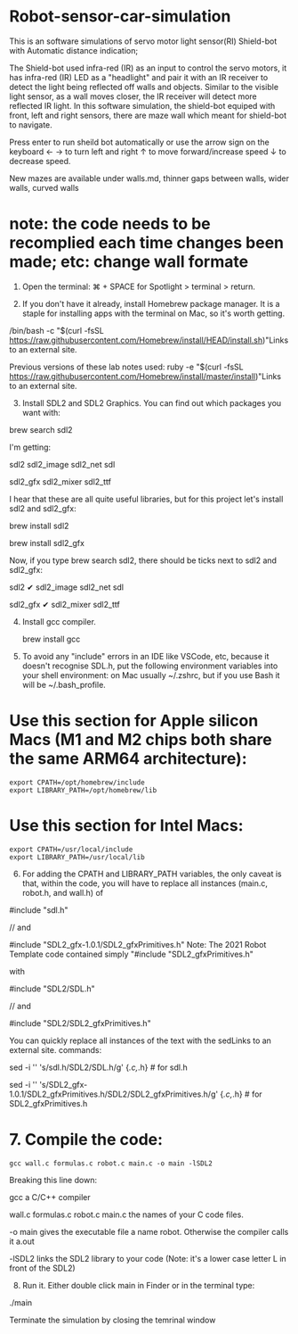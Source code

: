 # Robot-sensor-car-simulation
This is an software simulations of servo motor light sensor(RI) Shield-bot with Automatic distance indication;

The Shield-bot used infra-red (IR) as an input to control the servo motors, it has infra-red (IR) LED as a "headlight" 
and pair it with an IR receiver to detect the light being reflected off walls and objects. 
Similar to the visible light sensor, as a wall moves closer, the IR receiver will detect more reflected IR light.
In this software simulation, the shield-bot equiped with front, left and right sensors, there are maze wall which meant for shield-bot to navigate. 

Press enter to run sheild bot automatically or use the arrow sign on the keyboard ← → to turn left and right ↑ to move forward/increase speed ↓ to decrease speed.

New mazes are available under walls.md, thinner gaps between walls, wider walls, curved walls

 # note: the code needs to be recomplied each time changes been made; etc: change wall formate

1. Open the terminal: ⌘ + SPACE for Spotlight > terminal > return.

2. If you don't have it already, install Homebrew package manager. It is a staple for installing apps with the terminal on Mac, so it's worth getting.

/bin/bash -c "$(curl -fsSL https://raw.githubusercontent.com/Homebrew/install/HEAD/install.sh)"Links to an external site.

Previous versions of these lab notes used: ruby -e "$(curl -fsSL https://raw.githubusercontent.com/Homebrew/install/master/install)"Links to an external site.

3. Install SDL2 and SDL2 Graphics. You can find out which packages you want with:

  brew search sdl2

I'm getting:

sdl2        sdl2_image    sdl2_net    sdl

sdl2_gfx    sdl2_mixer    sdl2_ttf

I hear that these are all quite useful libraries, but for this project let's install sdl2 and sdl2_gfx:

  brew install sdl2

  brew install sdl2_gfx

Now, if you type brew search sdl2, there should be ticks next to sdl2 and sdl2_gfx:

sdl2 ✔      sdl2_image    sdl2_net    sdl

sdl2_gfx ✔  sdl2_mixer    sdl2_ttf

4. Install gcc compiler.

    brew install gcc

5. To avoid any "include" errors in an IDE like VSCode, etc, because it doesn't recognise SDL.h, put the following environment variables into your shell environment: on Mac usually ~/.zshrc, but if you use Bash it will be ~/.bash_profile.

# Use this section for Apple silicon Macs (M1 and M2 chips both share the same ARM64 architecture):
    export CPATH=/opt/homebrew/include
    export LIBRARY_PATH=/opt/homebrew/lib

# Use this section for Intel Macs:
    export CPATH=/usr/local/include
    export LIBRARY_PATH=/usr/local/lib

6. For adding the CPATH and LIBRARY_PATH variables, the only caveat is that, within the code, you will have to replace all instances (main.c, robot.h, and wall.h) of

#include "sdl.h"

// and

#include "SDL2_gfx-1.0.1/SDL2_gfxPrimitives.h"          Note: The 2021 Robot Template code contained simply "#include "SDL2_gfxPrimitives.h"

with

#include "SDL2/SDL.h"

// and

#include "SDL2/SDL2_gfxPrimitives.h"

You can quickly replace all instances of the text with the sedLinks to an external site. commands:

sed -i '' 's/sdl.h/SDL2\/SDL.h/g' {*.c,*.h} # for sdl.h

sed -i '' 's/SDL2_gfx-1.0.1\/SDL2_gfxPrimitives.h/SDL2\/SDL2_gfxPrimitives.h/g' {*.c,*.h} # for SDL2_gfxPrimitives.h

# 7. Compile the code:
    gcc wall.c formulas.c robot.c main.c -o main -lSDL2

Breaking this line down:

gcc a C/C++ compiler

wall.c formulas.c robot.c main.c the names of your C code files.

-o main gives the executable file a name robot. Otherwise the compiler calls it a.out

-lSDL2 links the SDL2 library to your code (Note: it's a lower case letter L in front of the SDL2)

8. Run it. Either double click main in Finder or in the terminal type:

./main

Terminate the simulation by closing the temrinal window

